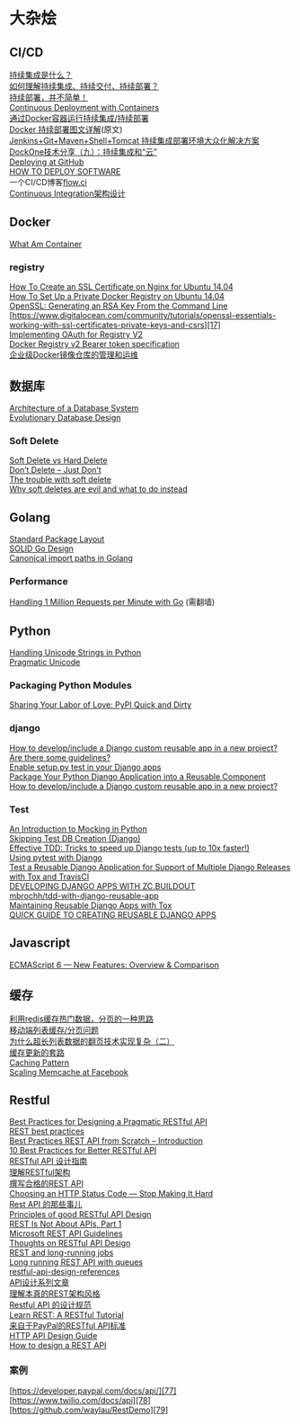 # 大杂烩

## CI/CD
[持续集成是什么？][1]  
[如何理解持续集成、持续交付、持续部署？][2]  
[持续部署，并不简单！][3]  
[Continuous Deployment with Containers][4]  
[通过Docker容器运行持续集成/持续部署][5]  
[Docker 持续部署图文详解][6](原文)  
[Jenkins+Git+Maven+Shell+Tomcat 持续集成部署环境大众化解决方案][7]  
[DockOne技术分享（九）：持续集成和“云”][8]  
[Deploying at GitHub][9]  
[HOW TO DEPLOY SOFTWARE][10]  
一个CI/CD博客[flow.ci][11]  
[Continuous Integration架构设计][12]  

## Docker
[What Am Container][13]  

### registry
[How To Create an SSL Certificate on Nginx for Ubuntu 14.04][14]  
[How To Set Up a Private Docker Registry on Ubuntu 14.04][15]  
[OpenSSL: Generating an RSA Key From the Command Line][16]  
[https://www.digitalocean.com/community/tutorials/openssl-essentials-working-with-ssl-certificates-private-keys-and-csrs][17]  
[Implementing OAuth for Registry V2][18]  
[Docker Registry v2 Bearer token specification][19]  
[企业级Docker镜像仓库的管理和运维][20]  

## 数据库
[Architecture of a Database System][21]   
[Evolutionary Database Design][22]

### Soft Delete

[Soft Delete vs Hard Delete][23]  
[Don’t Delete – Just Don’t][24]  
[The trouble with soft delete][25]  
[Why soft deletes are evil and what to do instead][26]  

## Golang
[Standard Package Layout][27]  
[SOLID Go Design][28]  
[Canonical import paths in Golang][29]

### Performance
[Handling 1 Million Requests per Minute with Go][30] (需翻墙)  

## Python
[Handling Unicode Strings in Python][31]  
[Pragmatic Unicode][32]  

### Packaging Python Modules

[Sharing Your Labor of Love: PyPI Quick and Dirty][33]

### django
[How to develop/include a Django custom reusable app in a new project? Are there some guidelines? ][34]   
[Enable setup.py test in your Django apps][35]  
[Package Your Python Django Application into a Reusable Component][36]  
[How to develop/include a Django custom reusable app in a new project?][37]

### Test
[An Introduction to Mocking in Python][38]  
[Skipping Test DB Creation (Django)][39]  
[Effective TDD: Tricks to speed up Django tests (up to 10x faster!)][40]  
[Using pytest with Django][41]  
[Test a Reusable Django Application for Support of Multiple Django Releases with Tox and TravisCI][42]  
[DEVELOPING DJANGO APPS WITH ZC.BUILDOUT][43]  
[mbrochh/tdd-with-django-reusable-app][44]  
[Maintaining Reusable Django Apps with Tox][45]  
[QUICK GUIDE TO CREATING REUSABLE DJANGO APPS][46]  

## Javascript

[ECMAScript 6 — New Features: Overview & Comparison][47]  

## 缓存
[利用redis缓存热门数据，分页的一种思路][48]  
[移动端列表缓存/分页问题][49]  
[为什么超长列表数据的翻页技术实现复杂（二）][50]  
[缓存更新的套路][51]  
[Caching Pattern][52]  
[Scaling Memcache at Facebook][53]  

## Restful
[Best Practices for Designing a Pragmatic RESTful API][54]  
[REST best practices][55]  
[Best Practices REST API from Scratch – Introduction][56]  
[10 Best Practices for Better RESTful API][57]  
[RESTful API 设计指南][58]  
[理解RESTful架构][59]  
[撰写合格的REST API][60]  
[Choosing an HTTP Status Code — Stop Making It Hard][61]  
[Rest API 的那些事儿][62]  
[Principles of good RESTful API Design][63]  
[REST Is Not About APIs, Part 1][64]  
[Microsoft REST API Guidelines][65]  
[Thoughts on RESTful API Design][66]  
[REST and long-running jobs][67]  
[Long running REST API with queues][68]  
[restful-api-design-references][69]  
[API设计系列文章][70]  
[理解本真的REST架构风格][71]  
[Restful API 的设计规范][72]  
[Learn REST: A RESTful Tutorial][73]  
[来自于PayPal的RESTful API标准][74]  
[HTTP API Design Guide][75]  
[How to design a REST API][76]  

### 案例
[https://developer.paypal.com/docs/api/][77]  
[https://www.twilio.com/docs/api][78]  
[https://github.com/waylau/RestDemo][79]  


  [1]: http://www.ruanyifeng.com/blog/2015/09/continuous-integration.html
  [2]: https://www.zhihu.com/question/23444990
  [3]: http://coolshell.cn/articles/7657.html/comment-page-1#comment-1893811
  [4]: https://www.infoq.com/articles/continuous-deployment-containers
  [5]: http://www.uml.org.cn/yunjisuan/201507072.asp
  [6]: http://mp.weixin.qq.com/s?__biz=MzA4Nzg5Nzc5OA==&mid=402143684&idx=2&sn=9e93de8811e342cbd01f634a5e8976c3
  [7]: http://www.thinksaas.cn/topics/0/378/378471.html
  [8]: http://dockone.io/article/470
  [9]: https://github.com/blog/1241-deploying-at-github
  [10]: https://zachholman.com/posts/deploying-software
  [11]: http://blog.flow.ci/
  [12]: http://www.aosabook.org/en/integration.html
  [13]: https://glyph.twistedmatrix.com/2016/10/what-am-container.html
  [14]: https://www.digitalocean.com/community/tutorials/how-to-create-an-ssl-certificate-on-nginx-for-ubuntu-14-04
  [15]: https://www.digitalocean.com/community/tutorials/how-to-set-up-a-private-docker-registry-on-ubuntu-14-04
  [16]: https://rietta.com/blog/2012/01/27/openssl-generating-rsa-key-from-command/
  [17]: https://www.digitalocean.com/community/tutorials/openssl-essentials-working-with-ssl-certificates-private-keys-and-csrs
  [18]: https://blog.opendns.com/2016/02/23/implementing-oauth-for-registry-v2/
  [19]: https://docs.docker.com/registry/spec/auth/jwt/
  [20]: http://geek.csdn.net/news/detail/109110
  [21]: https://blog.acolyer.org/2015/01/20/architecture-of-a-database-system/
  [22]: http://www.martinfowler.com/articles/evodb.html
  [23]: http://rohithegde.github.io/soft-vs-hard-delete/
  [24]: http://udidahan.com/2009/09/01/dont-delete-just-dont/
  [25]: http://rdingwall.com/2009/11/20/the-trouble-with-soft-delete/
  [26]: http://jameshalsall.co.uk/posts/why-soft-deletes-are-evil-and-what-to-do-instead
  [27]: https://medium.com/@benbjohnson/standard-package-layout-7cdbc8391fc1#.wqta80kf1
  [28]: https://dave.cheney.net/2016/08/20/solid-go-design?utm_source=golangweekly&utm_medium=email
  [29]: https://texlution.com/post/golang-canonical-import-paths/
  [30]: http://marcio.io/2015/07/handling-1-million-requests-per-minute-with-golang/
  [31]: http://blog.emacsos.com/unicode-in-python.html
  [32]: http://nedbatchelder.com/text/unipain.html
  [33]: https://hynek.me/articles/sharing-your-labor-of-love-pypi-quick-and-dirty/
  [34]: http://blogs.candoerz.com/question/145773/how-to-developinclude-a-django-custom-reusable-app-in-a-new-project-are-there-some-guidelines.aspx
  [35]: http://ericholscher.com/blog/2009/jun/29/enable-setuppy-test-your-django-apps/
  [36]: http://pythoncentral.io/package-python-django-application-reusable-component/
  [37]: http://stackoverflow.com/questions/30743720/how-to-develop-include-a-django-custom-reusable-app-in-a-new-project-are-there
  [38]: https://www.toptal.com/python/an-introduction-to-mocking-in-python
  [39]: https://www.caktusgroup.com/blog/2013/10/02/skipping-test-db-creation/
  [40]: http://www.daveoncode.com/2013/09/23/effective-tdd-tricks-to-speed-up-django-tests-up-to-10x-faster/
  [41]: http://engineroom.trackmaven.com/blog/using-pytest-with-django/
  [42]: http://joebergantine.com/blog/2015/dec/03/test-reusable-django-application-support-multiple-/
  [43]: https://jacobian.org/writing/django-apps-with-buildout/
  [44]: https://github.com/mbrochh/tdd-with-django-reusable-app
  [45]: http://martinbrochhaus.com/tox.html
  [46]: http://racingtadpole.com/blog/reusable-django-apps/
  [47]: http://es6-features.org/#Constants
  [48]: http://blog.csdn.net/hengyunabc/article/details/23401539
  [49]: http://www.jianshu.com/p/af406cb819e5
  [50]: http://timyang.net/data/key-list-pagination-ii/
  [51]: http://coolshell.cn/articles/17416.html
  [52]: http://kircher-schwanninger.de/michael/publications/Caching.pdf
  [53]: https://www.usenix.org/system/files/conference/nsdi13/nsdi13-final170_update.pdf
  [54]: http://www.vinaysahni.com/best-practices-for-a-pragmatic-restful-api#versioning
  [55]: https://bourgeois.me/rest/
  [56]: https://www.sitepoint.com/best-practices-rest-api-scratch-introduction/
  [57]: http://blog.mwaysolutions.com/2014/06/05/10-best-practices-for-better-restful-api/
  [58]: http://www.ruanyifeng.com/blog/2014/05/restful_api.html
  [59]: http://www.ruanyifeng.com/blog/2011/09/restful
  [60]: http://mp.weixin.qq.com/s?__biz=MzA3NDM0ODQwMw==&mid=208060670&idx=1&sn=ce67b8896985e8448137052b338093e0&scene=21#wechat_redirect
  [61]: http://racksburg.com/choosing-an-http-status-code/
  [62]: http://www.ituring.com.cn/article/208878
  [63]: https://codeplanet.io/principles-good-restful-api-design/
  [64]: http://www.nirmata.com/2013/10/rest-apis-part-1/
  [65]: https://github.com/Microsoft/api-guidelines/blob/master/Guidelines.md
  [66]: https://restful-api-design.readthedocs.io/en/latest/
  [67]: http://farazdagi.com/blog/2014/rest-long-running-jobs/
  [68]: http://stackoverflow.com/questions/33009721/long-running-rest-api-with-queues
  [69]: https://github.com/aisuhua/restful-api-design-references
  [70]: http://www.jianshu.com/p/261cad07f02b
  [71]: http://blog.sae.sina.com.cn/archives/370
  [72]: http://novoland.github.io/%E8%AE%BE%E8%AE%A1/2015/08/17/Restful%20API%20%E7%9A%84%E8%AE%BE%E8%AE%A1%E8%A7%84%E8%8C%83.html
  [73]: http://www.restapitutorial.com/
  [74]: https://segmentfault.com/a/1190000005924733
  [75]: https://geemus.gitbooks.io/http-api-design/content/en/
  [76]: http://blog.octo.com/en/design-a-rest-api/
  [77]: https://developer.paypal.com/docs/api/
  [78]: https://www.twilio.com/docs/api
  [79]: https://github.com/waylau/RestDemo

